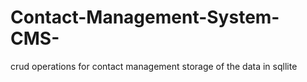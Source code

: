 ﻿# Contact-Management-System-CMS-

crud operations for contact management 
storage of the data in sqllite 
